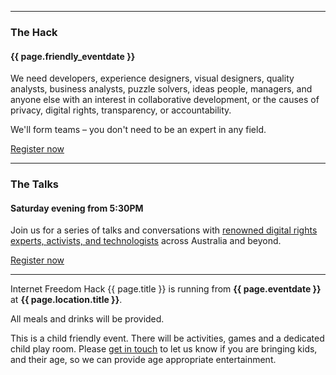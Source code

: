 <hr>

### The Hack
#### {{ page.friendly_eventdate }}
We need developers, experience designers, visual designers, quality analysts, business analysts, puzzle solvers, ideas people, managers, and anyone else with an interest in collaborative development, or the causes of privacy, digital rights, transparency, or accountability.

We'll form teams – you don't need to be an expert in any field.

<div class="center"><a class="button" href="{{ page.rsvp_link}}">Register now</a></div>

<hr>

### The Talks
#### Saturday evening from 5:30PM

Join us for a series of talks and conversations with <a href="#speakers">renowned digital rights experts, activists, and technologists</a> across Australia and beyond.

<div class="center"><a class="button" href="{{ page.rsvp_link}}">Register now</a></div>

<hr>

Internet Freedom Hack {{ page.title }} is running from <b>{{ page.eventdate }}</b> at <b>{{ page.location.title }}</b>.

All meals and drinks will be provided.

This is a child friendly event. There will be activities, games and a dedicated child play room. Please <a href="/contact-us">get in touch</a> to let us know if you are bringing kids, and their age, so we can provide age appropriate entertainment.
